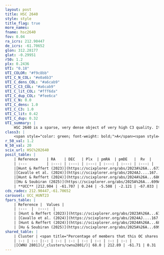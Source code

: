 ```yaml
---
layout: post
title: HSC 2640
style: style
title_flag: true
more_names: 
fname: hsc2640
fov: 0.04
ra_icrs: 212.90447
de_icrs: -61.70652
glon: 312.28177
glat: -0.29951
r50: 1.2
plx: 0.2436
UTI: "0.18"
UTI_COLOR: "#f9c8bb"
UTI_C_N_COL: "#e0a6b3"
UTI_C_dens_COL: "#a6cab9"
UTI_C_C3_COL: "#a6cab9"
UTI_C_lit_COL: "#fff6da"
UTI_C_dup_COL: "#fee6ca"
UTI_C_N: 0.0
UTI_C_dens: 1.0
UTI_C_C3: 1.0
UTI_C_lit: 0.42
UTI_C_dup: 0.32
UTI_summary: |
    HSC 2640 is a sparse, very dense object of very high C3 quality. It was recently reported in the literature.<br><br><span style="color: #99180f; font-weight: bold;">Warning: </span>This is possibly a duplicated object, which shares a significant percentage of members with at least one previously reported entry.<br><br><span style="color: #99180f; font-weight: bold;">Warning: </span>contains less than 25 stars with <i>P>0.5</i> estimated.
class3: |
    <span style="color: green; font-weight: bold;">A</span><span style="color: green; font-weight: bold;">A</span>
r_50_val: 1.2
N_50_val: 20
scix_url: HSC%202640
posit_table: |
    | Reference    | RA    | DEC   | Plx  | pmRA  | pmDE   |  Rv  |
    | :---         | :---: | :---: | :---: | :---: | :---: | :---: |
    |[Hunt & Reffert (2023)](https://scixplorer.org/abs/2023A%26A...673A.114H) | 212.923 | -61.716 | 0.211 | -5.507 | -2.107 | -68.424 |
    |[Cavallo et al. (2024)](https://scixplorer.org/abs/2024AJ....167...12C) | 212.938 | -61.708 | 0.21 | -- | -- | -- |
    |[Hunt & Reffert (2024)](https://scixplorer.org/abs/2024A%26A...686A..42H) | 212.923 | -61.716 | 0.211 | -5.507 | -2.107 | -68.424 |
    |[Hu & Soubiran (2025)](https://scixplorer.org/abs/2025A%26A...699A.246H) | 212.938 | -61.708 | -- | -- | -- | -- |
    | **UCC** |212.904 | -61.707 | 0.244 | -5.508 | -2.121 | -67.033 | 
cds_radec: 212.90447,-61.70652
carousel: UCC_HUNT23
fpars_table: |
    | Reference |  Values |
    | :---  |  :---:  |
    | [Hunt & Reffert (2023)](https://scixplorer.org/abs/2023A%26A...673A.114H) | `AV50=5.177, diffAV50=1.228, MOD50=12.955, logAge50=8.647` |
    | [Cavallo et al. (2024)](https://scixplorer.org/abs/2024AJ....167...12C) | `AV50=4.47, dMod50=13.42, logAge50=8.9, [Fe/H]50=0.16` |
    | [Hunt & Reffert (2024)](https://scixplorer.org/abs/2024A%26A...686A..42H) | `MassJ=858.677` |
    | [Hu & Soubiran (2025)](https://scixplorer.org/abs/2025A%26A...699A.246H) | `MA23f=-0.49, MK24=0.06` |
shared_table: |
    | Cluster | <span title="Percentage of members that this OC shares with the ones listed">%</span>   | RA   | DEC   | Plx   | pmRA  | pmDE  | Rv | UTI |
    | :-: | :-: |:-: | :-: | :-: | :-: | :-: | :-: | :-: |
    |[CWNU 2801](/_clusters/cwnu2801/)| 68.0 | 212.89 | -61.71 | 0.31 | -5.53 | -2.16 | -68.29 |0.62 |
---
```

